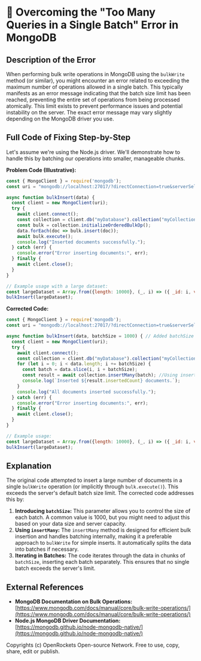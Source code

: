 # 🐞 Overcoming the "Too Many Queries in a Single Batch" Error in MongoDB


## Description of the Error

When performing bulk write operations in MongoDB using the `bulkWrite` method (or similar), you might encounter an error related to exceeding the maximum number of operations allowed in a single batch.  This typically manifests as an error message indicating that the batch size limit has been reached, preventing the entire set of operations from being processed atomically. This limit exists to prevent performance issues and potential instability on the server. The exact error message may vary slightly depending on the MongoDB driver you use.

## Full Code of Fixing Step-by-Step

Let's assume we're using the Node.js driver.  We'll demonstrate how to handle this by batching our operations into smaller, manageable chunks.

**Problem Code (Illustrative):**

```javascript
const { MongoClient } = require('mongodb');
const uri = "mongodb://localhost:27017/?directConnection=true&serverSelectionTimeoutMS=2000&appName=admin"; // Replace with your connection string

async function bulkInsert(data) {
  const client = new MongoClient(uri);
  try {
    await client.connect();
    const collection = client.db("myDatabase").collection("myCollection");
    const bulk = collection.initializeOrderedBulkOp();
    data.forEach(doc => bulk.insert(doc));
    await bulk.execute();
    console.log("Inserted documents successfully.");
  } catch (err) {
    console.error("Error inserting documents:", err);
  } finally {
    await client.close();
  }
}

// Example usage with a large dataset:
const largeDataset = Array.from({length: 10000}, (_, i) => ({ _id: i, value: `Data ${i}` }));
bulkInsert(largeDataset);
```

**Corrected Code:**

```javascript
const { MongoClient } = require('mongodb');
const uri = "mongodb://localhost:27017/?directConnection=true&serverSelectionTimeoutMS=2000&appName=admin"; // Replace with your connection string

async function bulkInsert(data, batchSize = 1000) { // Added batchSize parameter
  const client = new MongoClient(uri);
  try {
    await client.connect();
    const collection = client.db("myDatabase").collection("myCollection");
    for (let i = 0; i < data.length; i += batchSize) {
      const batch = data.slice(i, i + batchSize);
      const result = await collection.insertMany(batch); //Using insertMany
      console.log(`Inserted ${result.insertedCount} documents.`);
    }
    console.log("All documents inserted successfully.");
  } catch (err) {
    console.error("Error inserting documents:", err);
  } finally {
    await client.close();
  }
}

// Example usage:
const largeDataset = Array.from({length: 10000}, (_, i) => ({ _id: i, value: `Data ${i}` }));
bulkInsert(largeDataset);
```

## Explanation

The original code attempted to insert a large number of documents in a single `bulkWrite` operation (or implicitly through `bulk.execute()`).  This exceeds the server's default batch size limit.  The corrected code addresses this by:

1. **Introducing `batchSize`:**  This parameter allows you to control the size of each batch.  A common value is 1000, but you might need to adjust this based on your data size and server capacity.
2. **Using `insertMany`:**  The `insertMany` method is designed for efficient bulk insertion and handles batching internally, making it a preferable approach to `bulkWrite` for simple inserts.  It automatically splits the data into batches if necessary.
3. **Iterating in Batches:** The code iterates through the data in chunks of `batchSize`, inserting each batch separately. This ensures that no single batch exceeds the server's limit.

## External References

* **MongoDB Documentation on Bulk Operations:** [https://www.mongodb.com/docs/manual/core/bulk-write-operations/](https://www.mongodb.com/docs/manual/core/bulk-write-operations/)
* **Node.js MongoDB Driver Documentation:** [https://mongodb.github.io/node-mongodb-native/](https://mongodb.github.io/node-mongodb-native/)


Copyrights (c) OpenRockets Open-source Network. Free to use, copy, share, edit or publish.

